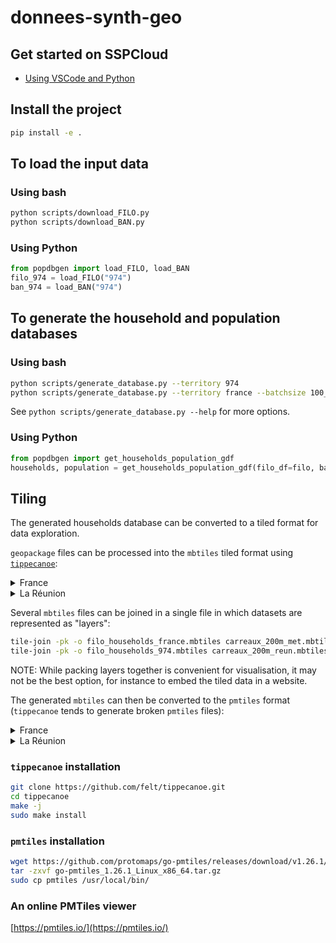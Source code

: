 # donnees-synth-geo

## Get started on SSPCloud
- [Using VSCode and Python](https://datalab.sspcloud.fr/launcher/ide/vscode-python?name=synth-data&init.personalInit=«https%3A%2F%2Fraw.githubusercontent.com%2FInseeFrLab%2Fdata-reconstructio-from-tiles%2Frefs%2Fheads%2Fmain%2Finit-scripts%2Fvscode-python.sh»)

## Install the project
```sh
pip install -e .
```

## To load the input data

### Using bash
```sh
python scripts/download_FILO.py
python scripts/download_BAN.py
```

### Using Python
```python
from popdbgen import load_FILO, load_BAN
filo_974 = load_FILO("974")
ban_974 = load_BAN("974")
```


## To generate the household and population databases

### Using bash

```sh
python scripts/generate_database.py --territory 974
python scripts/generate_database.py --territory france --batchsize 100_000
```
See `python scripts/generate_database.py --help` for more options.

### Using Python
```python
from popdbgen import get_households_population_gdf
households, population = get_households_population_gdf(filo_df=filo, ban_df=ban)
```

## Tiling

The generated households database can be converted to a tiled format for data exploration.

`geopackage` files can be processed into the `mbtiles` tiled format using [`tippecanoe`](https://github.com/mapbox/tippecanoe):
<details>
  <summary> France </summary>

```sh
ogr2ogr -f GeoJSONSeq /vsistdout/ households_france.gpkg | tippecanoe -z15 --drop-densest-as-needed -P -o households_france.mbtiles -l households
# The FILO tiles are too numerous to be represented at higher zoom levels for Metropolitan France
# Zoom levels 11-15: generate tiles without simplification
ogr2ogr -f GeoJSONSeq /vsistdout/ carreaux_200m_met.gpkg | tippecanoe -l filo -Z11 -z15 -P -o carreaux_200m_met_z11-15.mbtiles
# Zoom levels 8-10: drop attributes and coalesce geometries
ogr2ogr -f GeoJSONSeq /vsistdout/ carreaux_200m_met.gpkg | tippecanoe -l filo -Z8  -z10 -P -X --coalesce -o carreaux_200m_met_z8-10.mbtiles
# Zoom levels 0-7: no tile generated
tile-join -o carreaux_200m_met.mbtiles carreaux_200m_met_z11-15.mbtiles carreaux_200m_met_z8-10.mbtiles
rm carreaux_200m_met_z11-15.mbtiles carreaux_200m_met_z8-10.mbtiles
```
</details>

<details>
  <summary> La Réunion </summary>

```sh
ogr2ogr -f GeoJSONSeq /vsistdout/ households_974.gpkg | tippecanoe -z15 --drop-densest-as-needed -P -o households_974.mbtiles -l households
ogr2ogr -f GeoJSONSeq /vsistdout/ carreaux_200m_reun.gpkg | tippecanoe -z15 --coalesce-densest-as-needed -ab -P -o carreaux_200m_reun.mbtiles -l filo
```
</details>

Several `mbtiles` files can be joined in a single file in which datasets are represented as "layers":
```sh
tile-join -pk -o filo_households_france.mbtiles carreaux_200m_met.mbtiles households_france.mbtiles
tile-join -pk -o filo_households_974.mbtiles carreaux_200m_reun.mbtiles households_974.mbtiles
```
NOTE: While packing layers together is convenient for visualisation, it may not be the best option, for instance to embed the tiled data in a website.

The generated `mbtiles` can then be converted to the `pmtiles` format (`tippecanoe` tends to generate broken `pmtiles` files):
<details>
  <summary> France </summary>

```sh
pmtiles convert households_france.mbtiles households_france.pmtiles
pmtiles convert carreaux_200m_met.mbtiles carreaux_200m_met.pmtiles
pmtiles convert filo_households_france.mbtiles filo_households_france.pmtiles
```
</details>

<details>
  <summary> La Réunion </summary>

```sh
pmtiles convert households_974.mbtiles households_974.pmtiles
pmtiles convert carreaux_200m_reun.mbtiles carreaux_200m_reun.pmtiles
pmtiles convert filo_households_974.mbtiles filo_households_974.pmtiles
```
</details>

### `tippecanoe` installation

```sh
git clone https://github.com/felt/tippecanoe.git
cd tippecanoe
make -j
sudo make install
```

### `pmtiles` installation

```sh
wget https://github.com/protomaps/go-pmtiles/releases/download/v1.26.1/go-pmtiles_1.26.1_Linux_x86_64.tar.gz
tar -zxvf go-pmtiles_1.26.1_Linux_x86_64.tar.gz
sudo cp pmtiles /usr/local/bin/
```

### An online PMTiles viewer

[https://pmtiles.io/](https://pmtiles.io/)
